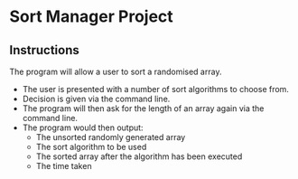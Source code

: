 # Sort Manager Project

## Instructions

The program will allow a user to sort a randomised array.
- The user is presented with a number of sort algorithms to choose from.
- Decision is given via the command line.
- The program will then ask for the length of an array again via the command line.
- The program would then output:
	- The unsorted randomly generated array
	- The sort algorithm to be used
	- The sorted array after the algorithm has been executed
	- The time taken
